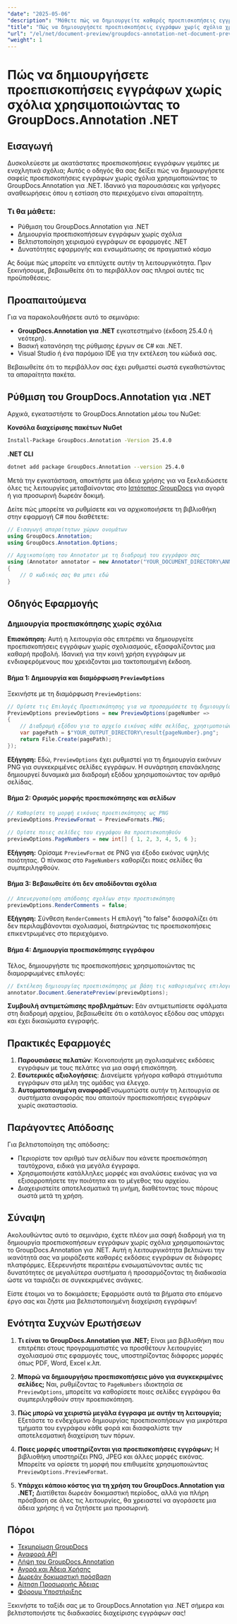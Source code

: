 ```yaml
---
"date": "2025-05-06"
"description": "Μάθετε πώς να δημιουργείτε καθαρές προεπισκοπήσεις εγγράφων χωρίς σχόλια χρησιμοποιώντας το GroupDocs.Annotation για .NET. Ακολουθήστε αυτόν τον οδηγό για να βελτιώσετε τις διαδικασίες παρουσίασης και αναθεώρησης εγγράφων."
"title": "Πώς να δημιουργήσετε προεπισκοπήσεις εγγράφων χωρίς σχόλια χρησιμοποιώντας το GroupDocs.Annotation .NET"
"url": "/el/net/document-preview/groupdocs-annotation-net-document-preview-no-comments/"
"weight": 1
---
```


# Πώς να δημιουργήσετε προεπισκοπήσεις εγγράφων χωρίς σχόλια χρησιμοποιώντας το GroupDocs.Annotation .NET

## Εισαγωγή

Δυσκολεύεστε με ακατάστατες προεπισκοπήσεις εγγράφων γεμάτες με ενοχλητικά σχόλια; Αυτός ο οδηγός θα σας δείξει πώς να δημιουργήσετε σαφείς προεπισκοπήσεις εγγράφων χωρίς σχόλια χρησιμοποιώντας το GroupDocs.Annotation για .NET. Ιδανικό για παρουσιάσεις και γρήγορες αναθεωρήσεις όπου η εστίαση στο περιεχόμενο είναι απαραίτητη.

### Τι θα μάθετε:
- Ρύθμιση του GroupDocs.Annotation για .NET
- Δημιουργία προεπισκοπήσεων εγγράφων χωρίς σχόλια
- Βελτιστοποίηση χειρισμού εγγράφων σε εφαρμογές .NET
- Δυνατότητες εφαρμογής και ενσωμάτωσης σε πραγματικό κόσμο

Ας δούμε πώς μπορείτε να επιτύχετε αυτήν τη λειτουργικότητα. Πριν ξεκινήσουμε, βεβαιωθείτε ότι το περιβάλλον σας πληροί αυτές τις προϋποθέσεις.

## Προαπαιτούμενα

Για να παρακολουθήσετε αυτό το σεμινάριο:
- **GroupDocs.Annotation για .NET** εγκατεστημένο (έκδοση 25.4.0 ή νεότερη).
- Βασική κατανόηση της ρύθμισης έργων σε C# και .NET.
- Visual Studio ή ένα παρόμοιο IDE για την εκτέλεση του κώδικά σας.

Βεβαιωθείτε ότι το περιβάλλον σας έχει ρυθμιστεί σωστά εγκαθιστώντας τα απαραίτητα πακέτα.

## Ρύθμιση του GroupDocs.Annotation για .NET

Αρχικά, εγκαταστήστε το GroupDocs.Annotation μέσω του NuGet:

**Κονσόλα διαχείρισης πακέτων NuGet**
```bash
Install-Package GroupDocs.Annotation -Version 25.4.0
```

**.NET CLI**
```bash
dotnet add package GroupDocs.Annotation --version 25.4.0
```

Μετά την εγκατάσταση, αποκτήστε μια άδεια χρήσης για να ξεκλειδώσετε όλες τις λειτουργίες μεταβαίνοντας στο [Ιστότοπος GroupDocs](https://purchase.groupdocs.com/buy) για αγορά ή για προσωρινή δωρεάν δοκιμή.

Δείτε πώς μπορείτε να ρυθμίσετε και να αρχικοποιήσετε τη βιβλιοθήκη στην εφαρμογή C# που διαθέτετε:

```csharp
// Εισαγωγή απαραίτητων χώρων ονομάτων
using GroupDocs.Annotation;
using GroupDocs.Annotation.Options;

// Αρχικοποίηση του Annotator με τη διαδρομή του εγγράφου σας
using (Annotator annotator = new Annotator("YOUR_DOCUMENT_DIRECTORY\ANNOTATED_DOCX"))
{
    // Ο κωδικός σας θα μπει εδώ
}
```

## Οδηγός Εφαρμογής

### Δημιουργία προεπισκόπησης χωρίς σχόλια

**Επισκόπηση:**
Αυτή η λειτουργία σάς επιτρέπει να δημιουργείτε προεπισκοπήσεις εγγράφων χωρίς σχολιασμούς, εξασφαλίζοντας μια καθαρή προβολή. Ιδανική για την κοινή χρήση εγγράφων με ενδιαφερόμενους που χρειάζονται μια τακτοποιημένη έκδοση.

#### Βήμα 1: Δημιουργία και διαμόρφωση `PreviewOptions`
Ξεκινήστε με τη διαμόρφωση `PreviewOptions`:

```csharp
// Ορίστε τις Επιλογές Προεπισκόπησης για να προσαρμόσετε τη δημιουργία προεπισκόπησης
PreviewOptions previewOptions = new PreviewOptions(pageNumber =>
{
    // Διαδρομή εξόδου για το αρχείο εικόνας κάθε σελίδας, χρησιμοποιώντας τον αριθμό σελίδας στο όνομα αρχείου
    var pagePath = $"YOUR_OUTPUT_DIRECTORY\result{pageNumber}.png";
    return File.Create(pagePath);
});
```
**Εξήγηση:** Εδώ, `PreviewOptions` έχει ρυθμιστεί για τη δημιουργία εικόνων PNG για συγκεκριμένες σελίδες εγγράφων. Η συνάρτηση επανάκλησης δημιουργεί δυναμικά μια διαδρομή εξόδου χρησιμοποιώντας τον αριθμό σελίδας.

#### Βήμα 2: Ορισμός μορφής προεπισκόπησης και σελίδων

```csharp
// Καθορίστε τη μορφή εικόνας προεπισκόπησης ως PNG
previewOptions.PreviewFormat = PreviewFormats.PNG;

// Ορίστε ποιες σελίδες του εγγράφου θα προεπισκοπηθούν
previewOptions.PageNumbers = new int[] { 1, 2, 3, 4, 5, 6 };
```
**Εξήγηση:** Ορίσαμε `PreviewFormat` σε PNG για έξοδο εικόνας υψηλής ποιότητας. Ο πίνακας στο `PageNumbers` καθορίζει ποιες σελίδες θα συμπεριληφθούν.

#### Βήμα 3: Βεβαιωθείτε ότι δεν αποδίδονται σχόλια

```csharp
// Απενεργοποίηση απόδοσης σχολίων στην προεπισκόπηση
previewOptions.RenderComments = false;
```
**Εξήγηση:** Σύνθεση `RenderComments` Η επιλογή "to false" διασφαλίζει ότι δεν περιλαμβάνονται σχολιασμοί, διατηρώντας τις προεπισκοπήσεις επικεντρωμένες στο περιεχόμενο.

#### Βήμα 4: Δημιουργία προεπισκόπησης εγγράφου

Τέλος, δημιουργήστε τις προεπισκοπήσεις χρησιμοποιώντας τις διαμορφωμένες επιλογές:

```csharp
// Εκτέλεση δημιουργίας προεπισκόπησης με βάση τις καθορισμένες επιλογές
annotator.Document.GeneratePreview(previewOptions);
```
**Συμβουλή αντιμετώπισης προβλημάτων:** Εάν αντιμετωπίσετε σφάλματα στη διαδρομή αρχείου, βεβαιωθείτε ότι ο κατάλογος εξόδου σας υπάρχει και έχει δικαιώματα εγγραφής.

## Πρακτικές Εφαρμογές

1. **Παρουσιάσεις πελατών**: Κοινοποιήστε μη σχολιασμένες εκδόσεις εγγράφων με τους πελάτες για μια σαφή επισκόπηση.
2. **Εσωτερικές αξιολογήσεις**: Διανείμετε γρήγορα καθαρά στιγμιότυπα εγγράφων στα μέλη της ομάδας για έλεγχο.
3. **Αυτοματοποιημένη αναφορά**Ενσωματώστε αυτήν τη λειτουργία σε συστήματα αναφοράς που απαιτούν προεπισκοπήσεις εγγράφων χωρίς ακαταστασία.

## Παράγοντες Απόδοσης

Για βελτιστοποίηση της απόδοσης:
- Περιορίστε τον αριθμό των σελίδων που κάνετε προεπισκόπηση ταυτόχρονα, ειδικά για μεγάλα έγγραφα.
- Χρησιμοποιήστε κατάλληλες μορφές και αναλύσεις εικόνας για να εξισορροπήσετε την ποιότητα και το μέγεθος του αρχείου.
- Διαχειριστείτε αποτελεσματικά τη μνήμη, διαθέτοντας τους πόρους σωστά μετά τη χρήση.

## Σύναψη

Ακολουθώντας αυτό το σεμινάριο, έχετε πλέον μια σαφή διαδρομή για τη δημιουργία προεπισκοπήσεων εγγράφων χωρίς σχόλια χρησιμοποιώντας το GroupDocs.Annotation για .NET. Αυτή η λειτουργικότητα βελτιώνει την ικανότητά σας να μοιράζεστε καθαρές εκδόσεις εγγράφων σε διάφορες πλατφόρμες. Εξερευνήστε περαιτέρω ενσωματώνοντας αυτές τις δυνατότητες σε μεγαλύτερα συστήματα ή προσαρμόζοντας τη διαδικασία ώστε να ταιριάζει σε συγκεκριμένες ανάγκες.

Είστε έτοιμοι να το δοκιμάσετε; Εφαρμόστε αυτά τα βήματα στο επόμενο έργο σας και ζήστε μια βελτιστοποιημένη διαχείριση εγγράφων!

## Ενότητα Συχνών Ερωτήσεων

1. **Τι είναι το GroupDocs.Annotation για .NET;** 
   Είναι μια βιβλιοθήκη που επιτρέπει στους προγραμματιστές να προσθέτουν λειτουργίες σχολιασμού στις εφαρμογές τους, υποστηρίζοντας διάφορες μορφές όπως PDF, Word, Excel κ.λπ.

2. **Μπορώ να δημιουργήσω προεπισκοπήσεις μόνο για συγκεκριμένες σελίδες;**
   Ναι, ρυθμίζοντας το `PageNumbers` ιδιοκτησία σε `PreviewOptions`, μπορείτε να καθορίσετε ποιες σελίδες εγγράφου θα συμπεριληφθούν στην προεπισκόπηση.

3. **Πώς μπορώ να χειριστώ μεγάλα έγγραφα με αυτήν τη λειτουργία;**
   Εξετάστε το ενδεχόμενο δημιουργίας προεπισκοπήσεων για μικρότερα τμήματα του εγγράφου κάθε φορά και διασφαλίστε την αποτελεσματική διαχείριση των πόρων.

4. **Ποιες μορφές υποστηρίζονται για προεπισκοπήσεις εγγράφων;**
   Η βιβλιοθήκη υποστηρίζει PNG, JPEG και άλλες μορφές εικόνας. Μπορείτε να ορίσετε τη μορφή που επιθυμείτε χρησιμοποιώντας `PreviewOptions.PreviewFormat`.

5. **Υπάρχει κάποιο κόστος για τη χρήση του GroupDocs.Annotation για .NET;**
   Διατίθεται δωρεάν δοκιμαστική περίοδος, αλλά για πλήρη πρόσβαση σε όλες τις λειτουργίες, θα χρειαστεί να αγοράσετε μια άδεια χρήσης ή να ζητήσετε μια προσωρινή.

## Πόροι
- [Τεκμηρίωση GroupDocs](https://docs.groupdocs.com/annotation/net/)
- [Αναφορά API](https://reference.groupdocs.com/annotation/net/)
- [Λήψη του GroupDocs.Annotation](https://releases.groupdocs.com/annotation/net/)
- [Αγορά και Άδεια Χρήσης](https://purchase.groupdocs.com/buy)
- [Δωρεάν δοκιμαστική πρόσβαση](https://releases.groupdocs.com/annotation/net/)
- [Αίτηση Προσωρινής Άδειας](https://purchase.groupdocs.com/temporary-license/)
- [Φόρουμ Υποστήριξης](https://forum.groupdocs.com/c/annotation/) 

Ξεκινήστε το ταξίδι σας με το GroupDocs.Annotation για .NET σήμερα και βελτιστοποιήστε τις διαδικασίες διαχείρισης εγγράφων σας!